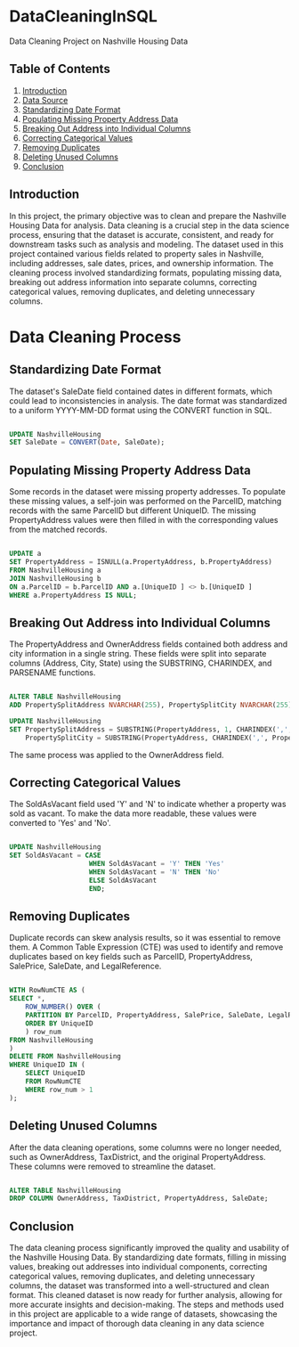 # DataCleaningInSQL
Data Cleaning Project on Nashville Housing Data


## Table of Contents

1. [Introduction](#introduction)
2. [Data Source](#data-source)
3. [Standardizing Date Format](#standardizing-date-format)
4. [Populating Missing Property Address Data](#populating-missing-property-address-data)
5. [Breaking Out Address into Individual Columns](#breaking-out-address-into-individual-columns)
6. [Correcting Categorical Values](#correcting-categorical-values)
7. [Removing Duplicates](#removing-duplicates)
8. [Deleting Unused Columns](#deleting-unused-columns)
9. [Conclusion](#conclusion)




## Introduction

In this project, the primary objective was to clean and prepare the Nashville Housing Data for analysis. Data cleaning is a crucial step in the data science process, ensuring that the dataset is accurate, consistent, and ready for downstream tasks such as analysis and modeling. The dataset used in this project contained various fields related to property sales in Nashville, including addresses, sale dates, prices, and ownership information. The cleaning process involved standardizing formats, populating missing data, breaking out address information into separate columns, correcting categorical values, removing duplicates, and deleting unnecessary columns.


# Data Cleaning Process

## Standardizing Date Format

The dataset's SaleDate field contained dates in different formats, which could lead to inconsistencies in analysis. The date format was standardized to a uniform YYYY-MM-DD format using the CONVERT function in SQL.


```sql

UPDATE NashvilleHousing
SET SaleDate = CONVERT(Date, SaleDate);

```

## Populating Missing Property Address Data

Some records in the dataset were missing property addresses. To populate these missing values, a self-join was performed on the ParcelID, matching records with the same ParcelID but different UniqueID. The missing PropertyAddress values were then filled in with the corresponding values from the matched records.


```sql

UPDATE a
SET PropertyAddress = ISNULL(a.PropertyAddress, b.PropertyAddress)
FROM NashvilleHousing a
JOIN NashvilleHousing b
ON a.ParcelID = b.ParcelID AND a.[UniqueID ] <> b.[UniqueID ]
WHERE a.PropertyAddress IS NULL;

```


## Breaking Out Address into Individual Columns

The PropertyAddress and OwnerAddress fields contained both address and city information in a single string. These fields were split into separate columns (Address, City, State) using the SUBSTRING, CHARINDEX, and PARSENAME functions.

```sql

ALTER TABLE NashvilleHousing
ADD PropertySplitAddress NVARCHAR(255), PropertySplitCity NVARCHAR(255);

UPDATE NashvilleHousing
SET PropertySplitAddress = SUBSTRING(PropertyAddress, 1, CHARINDEX(',', PropertyAddress) -1),
    PropertySplitCity = SUBSTRING(PropertyAddress, CHARINDEX(',', PropertyAddress) + 1, LEN(PropertyAddress));

```


The same process was applied to the OwnerAddress field.

## Correcting Categorical Values

The SoldAsVacant field used 'Y' and 'N' to indicate whether a property was sold as vacant. To make the data more readable, these values were converted to 'Yes' and 'No'.

```sql

UPDATE NashvilleHousing
SET SoldAsVacant = CASE 
                    WHEN SoldAsVacant = 'Y' THEN 'Yes'
                    WHEN SoldAsVacant = 'N' THEN 'No'
                    ELSE SoldAsVacant
                    END;

```



## Removing Duplicates

Duplicate records can skew analysis results, so it was essential to remove them. A Common Table Expression (CTE) was used to identify and remove duplicates based on key fields such as ParcelID, PropertyAddress, SalePrice, SaleDate, and LegalReference.

```sql

WITH RowNumCTE AS (
SELECT *,
    ROW_NUMBER() OVER (
    PARTITION BY ParcelID, PropertyAddress, SalePrice, SaleDate, LegalReference 
    ORDER BY UniqueID
    ) row_num
FROM NashvilleHousing
)
DELETE FROM NashvilleHousing
WHERE UniqueID IN (
    SELECT UniqueID
    FROM RowNumCTE
    WHERE row_num > 1
);

```



## Deleting Unused Columns

After the data cleaning operations, some columns were no longer needed, such as OwnerAddress, TaxDistrict, and the original PropertyAddress. These columns were removed to streamline the dataset.

```sql

ALTER TABLE NashvilleHousing
DROP COLUMN OwnerAddress, TaxDistrict, PropertyAddress, SaleDate;

```



## Conclusion
The data cleaning process significantly improved the quality and usability of the Nashville Housing Data. By standardizing date formats, filling in missing values, breaking out addresses into individual components, correcting categorical values, removing duplicates, and deleting unnecessary columns, the dataset was transformed into a well-structured and clean format. This cleaned dataset is now ready for further analysis, allowing for more accurate insights and decision-making. The steps and methods used in this project are applicable to a wide range of datasets, showcasing the importance and impact of thorough data cleaning in any data science project.



